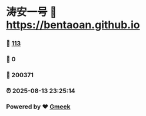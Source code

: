 # 涛安一号 :link: https://bentaoan.github.io 
### :page_facing_up: [113](https://bentaoan.github.io/tag.html) 
### :speech_balloon: 0 
### :hibiscus: 200371 
### :alarm_clock: 2025-08-13 23:25:14 
### Powered by :heart: [Gmeek](https://github.com/Meekdai/Gmeek)
